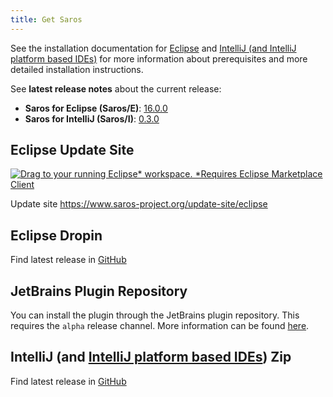 ```yaml
---
title: Get Saros
---
```


See the installation documentation for [Eclipse](../documentation/installation.html?tab=eclipse) and [IntelliJ (and IntelliJ platform based IDEs)](../documentation/installation.html?tab=intellij) for more information about prerequisites and more detailed installation instructions.

See **latest release notes** about the current release:
* **Saros for Eclipse (Saros/E)**: [16.0.0](saros-e_16.0.0.md)
* **Saros for IntelliJ (Saros/I)**: [0.3.0](saros-i_0.3.0.md)

## Eclipse Update Site

[![Drag to your running Eclipse* workspace. *Requires Eclipse Marketplace Client](https://marketplace.eclipse.org/sites/all/themes/solstice/public/images/marketplace/btn-install.png)](http://marketplace.eclipse.org/marketplace-client-intro?mpc_install=856887)

Update site <https://www.saros-project.org/update-site/eclipse>

## Eclipse Dropin

Find latest release in [GitHub](https://github.com/saros-project/saros/releases)

## JetBrains Plugin Repository

You can install the plugin through the JetBrains plugin repository. This requires the `alpha` release channel. More information can be found [here](../documentation/installation.html?tab=intellij#from-the-plugin-repository).

## IntelliJ (and [IntelliJ platform based IDEs](https://www.jetbrains.org/intellij/sdk/docs/intro/intellij_platform.html#ides-based-on-the-intellij-platform)) Zip

Find latest release in [GitHub](https://github.com/saros-project/saros/releases)
